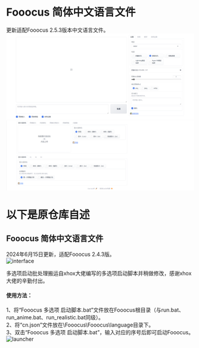 # Fooocus 简体中文语言文件  
更新适配Fooocus 2.5.3版本中文语言文件。
![interface](https://github.com/DawnorC/Fooocus_CN/blob/main/screenshot/interface1.png)  
![interface](https://github.com/DawnorC/Fooocus_CN/blob/main/screenshot/interface2.png)  



# 以下是原仓库自述

## Fooocus 简体中文语言文件  
2024年6月15日更新，适配Fooocus 2.4.3版。  
![interface](https://github.com/tek2y/Fooocus-cnlang/blob/main/screenshot/interface.png)  
  
多选项启动批处理搬运自xhox大佬编写的多选项启动脚本并稍做修改，感谢xhox大佬的辛勤付出。  
#### 使用方法：  
1、将“Fooocus 多选项 启动脚本.bat”文件放在Fooocus根目录（与run.bat、run_anime.bat、run_realistic.bat同级）。  
2、将“cn.json”文件放在\Fooocus\Fooocus\language目录下。  
3、双击“Fooocus 多选项 启动脚本.bat”，输入对应的序号后即可启动Fooocus。  
![launcher](https://github.com/tek2y/Fooocus-cnlang/blob/main/screenshot/launcher.png)
